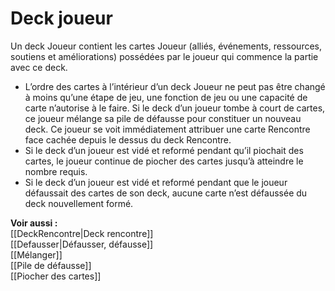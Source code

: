 # Deck joueur
Un deck Joueur contient les cartes Joueur (alliés, événements, ressources, soutiens et améliorations) possédées par le joueur qui commence la partie avec ce deck.
- L’ordre des cartes à l’intérieur d’un deck Joueur ne peut pas être changé à moins qu’une étape de jeu, une fonction de jeu ou une capacité de carte n’autorise à le faire. Si le deck d’un joueur tombe à court de cartes, ce joueur mélange sa pile de défausse pour constituer un nouveau deck. Ce joueur se voit immédiatement attribuer une carte Rencontre face cachée depuis le dessus du deck Rencontre.
- Si le deck d’un joueur est vidé et reformé pendant qu’il piochait des cartes, le joueur continue de piocher des cartes jusqu’à atteindre le nombre requis.
- Si le deck d’un joueur est vidé et reformé pendant que le joueur défaussait des cartes de son deck, aucune carte n’est défaussée du deck nouvellement formé.

**Voir aussi :**  
[[DeckRencontre|Deck rencontre]]  
[[Defausser|Défausser, défausse]]  
[[Mélanger]]  
[[Pile de défausse]]  
[[Piocher des cartes]]